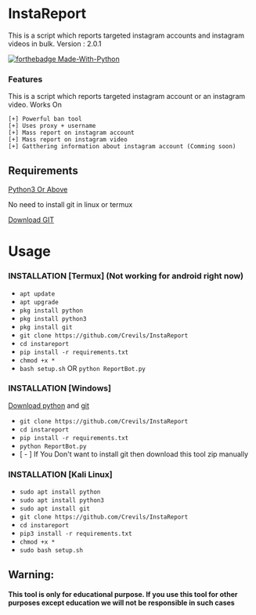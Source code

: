 # InstaReport

This is a script which reports targeted instagram accounts and instagram videos in bulk.
Version : 2.0.1

[![forthebadge Made-With-Python](http://ForTheBadge.com/images/badges/made-with-python.svg)](https://www.python.org/)

### Features

This is a script which reports targeted instagram account or an instagram video.
Works On

```
[+] Powerful ban tool
[+] Uses proxy + username
[+] Mass report on instagram account
[+] Mass report on instagram video
[+] Gatthering information about instagram account (Comming soon)

```

## Requirements

[Python3 Or Above](https://www.python.org/downloads/)

No need to install git in linux or termux

[Download GIT](https://git-scm.com/downloads)

# Usage

### INSTALLATION [Termux] (Not working for android right now)

- `apt update`
- `apt upgrade`
- `pkg install python`
- `pkg install python3`
- `pkg install git`
- `git clone https://github.com/Crevils/InstaReport`
- `cd instareport`
- `pip install -r requirements.txt`
- `chmod +x *`
- `bash setup.sh` OR `python ReportBot.py`

### INSTALLATION [Windows]

[Download python](https://www.python.org/downloads/) and [git](https://git-scm.com/downloads)

- `git clone https://github.com/Crevils/InstaReport`
- `cd instareport`
- `pip install -r requirements.txt`
- `python ReportBot.py`
- [ - ] If You Don't want to install git then download this tool zip manually

### INSTALLATION [Kali Linux]

- `sudo apt install python`
- `sudo apt install python3`
- `sudo apt install git`
- `git clone https://github.com/Crevils/InstaReport`
- `cd instareport`
- `pip3 install -r requirements.txt`
- `chmod +x *`
- `sudo bash setup.sh`

## Warning:

#### This tool is only for educational purpose. If you use this tool for other purposes except education we will not be responsible in such cases
